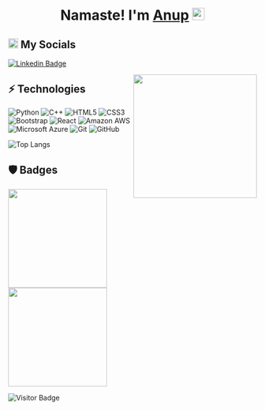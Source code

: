 <html>
<div align="center">
   <h1>Namaste!  I'm <a href="https://anup-narkhede.github.io/Portfolio/">Anup</a> <img src="https://media.giphy.com/media/hvRJCLFzcasrR4ia7z/giphy.gif" width="25px"> </h1>
   
</div>
</html>

<div>
<h2><img src="https://media.giphy.com/media/2Wg89Ea84IMmkxMngo/giphy.gif" height="20"> My Socials</h2>

[![Linkedin Badge](https://img.shields.io/badge/-AnupNarkhede-blue?style=flat-square&logo=Linkedin&logoColor=white&link=https://www.linkedin.com/in/anup-narkhede-3291211ab/)](https://www.linkedin.com/in/anup-narkhede-3291211ab/) 
   
   <img align ="right" src = "https://demobucketanup.s3.ap-south-1.amazonaws.com/Comp-1_3-1.gif" width="250" height="250">
   
 </div>
 

## ⚡ Technologies


![Python](https://img.shields.io/badge/-Python-black?style=flat-square&logo=Python)
![C++](https://img.shields.io/badge/-C++-00599C?style=flat-square&logo=c)
![HTML5](https://img.shields.io/badge/-HTML5-E34F26?style=flat-square&logo=html5&logoColor=white)
![CSS3](https://img.shields.io/badge/-CSS3-1572B6?style=flat-square&logo=css3)
![Bootstrap](https://img.shields.io/badge/-Bootstrap-563D7C?style=flat-square&logo=bootstrap)
![React](https://img.shields.io/badge/-React-black?style=flat-square&logo=react)
![Amazon AWS](https://img.shields.io/badge/Amazon%20AWS-232F3E?style=flat-square&logo=amazon-aws)
![Microsoft Azure](https://img.shields.io/badge/Microsoft%20Azure-232F7E?style=flat-square&logo=microsoft-azure)
![Git](https://img.shields.io/badge/-Git-black?style=flat-square&logo=git)
![GitHub](https://img.shields.io/badge/-GitHub-181717?style=flat-square&logo=github)

![Top Langs](https://github-readme-stats.vercel.app/api/top-langs/?username=Anup-Narkhede&hide=TeX&layout=compact)

## :shield:  Badges 
<html>
<div>
     <a href="https://www.credly.com/badges/f98694af-f545-40e4-950b-152a7faff3d4?source=linked_in_profile">
        <img src="https://demobucketanup.s3.ap-south-1.amazonaws.com/Microsoft+Certified+Azure+Fundamentals(AZ-900).png" width="200 px" height = "200px" >
     </a>
     <a href="https://www.credly.com/badges/d5bbe203-a278-4708-948a-56f3cd132425">
        <img src="https://demobucketanup.s3.ap-south-1.amazonaws.com/AWS-Academy-Graduate-Badge-Foundational.png" width="200 px" height = "200px" >
     </a>
  </div>
</html>



![Visitor Badge](https://visitor-badge.laobi.icu/badge?page_id=Anup-Narkhede.aemmadi)

